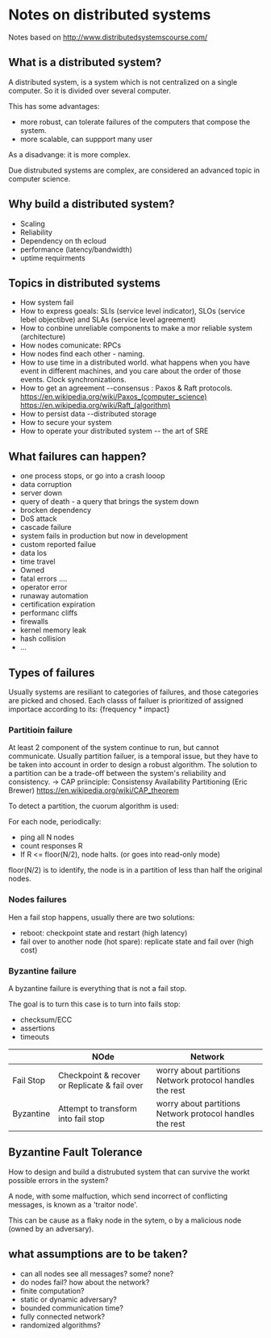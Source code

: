 
# Notes on distributed systems

Notes based on http://www.distributedsystemscourse.com/

## What is a distributed system?

A distributed system, is a system which is not centralized on a single computer. So it is divided over several computer. 

This has some advantages:
- more robust, can tolerate failures of the computers that compose the system.
- more scalable, can suppport many user

As a disadvange: it is more complex. 

Due distrubuted systems are complex, are considered an advanced topic in computer science.

## Why build a distributed system?

- Scaling
- Reliability
- Dependency on th ecloud
- performance (latency/bandwidth)
- uptime requirments

## Topics in distributed systems

- How system fail 
- How to express goeals: SLIs (service level indicator), SLOs (service lebel objectibve) and SLAs (service level agreement)
- How to conbine unreliable components to make a mor reliable system (architecture)
- How nodes comunicate: RPCs 
- How nodes find each other - naming. 
- How to use time in a distributed world. what happens when you have event in different machines, and you care about the order of those events. Clock synchronizations. 
- How to get an agreement --consensus : Paxos & Raft protocols. https://en.wikipedia.org/wiki/Paxos_(computer_science) https://en.wikipedia.org/wiki/Raft_(algorithm)
- How to persist data --distributed storage
- How to secure your system
- How to operate your distributed system -- the art of SRE

## What failures can happen?

- one process stops, or go into a crash looop
- data corruption
- server down
- query of death - a query that brings the system down
- brocken dependency
- DoS attack
- cascade failure 
- system fails in production but now in development
- custom reported failue
- data los
- time travel
- Owned
- fatal errors .... 
- operator error
- runaway automation
- certification expiration
- performanc cliffs
- firewalls 
- kernel memory leak
- hash collision
- ...

## Types of failures

Usually systems are resiliant to categories of failures, and those categories are picked and chosed. Each classs of failuer is prioritized of assigned importace according to its: {frequency * impact} 

### Partitioin failure

At least 2 component of the system continue to run, but cannot communicate. Usually partition failuer, is a temporal issue, 
but they have to be taken into account in order to design a robust algorithm. The solution to a partition can be a trade-off between the system's reliability and consistency. -> CAP priinciple: Consistensy Availability Partitioning (Eric Brewer) https://en.wikipedia.org/wiki/CAP_theorem

To detect a partition, the cuorum algorithm is used:

For each node, periodically:
- ping all N nodes
- count responses R
- If R <= floor(N/2), node halts. (or goes into read-only mode)

floor(N/2) is to identify, the node is in a partition of less than half the original nodes.

### Nodes failures

Hen a fail stop happens, usually there are two solutions: 

- reboot: checkpoint state and restart (high latency)
- fail over to another node (hot spare): replicate state and fail over (high cost)

### Byzantine failure

A byzantine failure is everything that is not a fail stop. 

The goal is to turn this case is to turn into fails stop:
- checksum/ECC
- assertions
- timeouts


|    | NOde | Network |
| --- | --- | --- | 
| Fail Stop | Checkpoint & recover or Replicate & fail over | worry about partitions Network protocol handles the rest | 
| Byzantine | Attempt to transform into fail stop | worry about partitions Network protocol handles the rest | 

## Byzantine Fault Tolerance

How to design and build a distrubuted system that can survive the workt possible errors in the system?

A node, with some malfuction, which send incorrect of conflicting messages, is known as a 'traitor node'. 

This can be cause as a flaky node in the sytem, o by a malicious node (owned by an adversary). 

## what assumptions are to be taken?

- can all nodes see all messages? some? none?
- do nodes fail? how about the network?
- finite computation?
- static or dynamic adversary? 
- bounded communication time?
- fully connected network?
- randomized algorithms?




